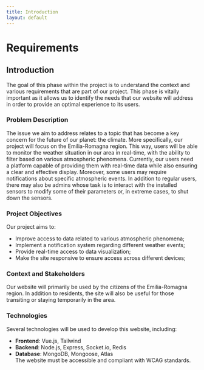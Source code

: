 ```yaml
---
title: Introduction
layout: default
---
```

# Requirements

## Introduction

The goal of this phase within the project is to understand the context and various requirements that are part of our project. This phase is vitally important as it allows us to identify the needs that our website will address in order to provide an optimal experience to its users.

### Problem Description

The issue we aim to address relates to a topic that has become a key concern for the future of our planet: the climate. More specifically, our project will focus on the Emilia-Romagna region. This way, users will be able to monitor the weather situation in our area in real-time, with the ability to filter based on various atmospheric phenomena. Currently, our users need a platform capable of providing them with real-time data while also ensuring a clear and effective display. Moreover, some users may require notifications about specific atmospheric events. In addition to regular users, there may also be admins whose task is to interact with the installed sensors to modify some of their parameters or, in extreme cases, to shut down the sensors.

### Project Objectives

Our project aims to:
* Improve access to data related to various atmospheric phenomena;
* Implement a notification system regarding different weather events;
* Provide real-time access to data visualization;
* Make the site responsive to ensure access across different devices;

### Context and Stakeholders

Our website will primarily be used by the citizens of the Emilia-Romagna region. In addition to residents, the site will also be useful for those transiting or staying temporarily in the area.

### Technologies

Several technologies will be used to develop this website, including:
* **Frontend**: Vue.js, Tailwind
* **Backend**: Node.js, Express, Socket.io, Redis
* **Database**: MongoDB, Mongoose, Atlas  
The website must be accessible and compliant with WCAG standards.

